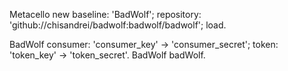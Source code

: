 Metacello new
	baseline: 'BadWolf';
	repository: 'github://chisandrei/badwolf:badwolf/badwolf';
	load.

BadWolf
	consumer:  'consumer_key' -> 'consumer_secret';
	token:  'token_key' -> 'token_secret'.
BadWolf badWolf.